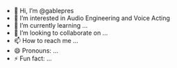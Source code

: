 - 👋 Hi, I’m @gablepres
- 👀 I’m interested in Audio Engineering and Voice Acting
- 🌱 I’m currently learning ...
- 💞️ I’m looking to collaborate on ...
- 📫 How to reach me ...
- 😄 Pronouns: ...
- ⚡ Fun fact: ...

<!---
gablepres/gablepres is a ✨ special ✨ repository because its `README.md` (this file) appears on your GitHub profile.
You can click the Preview link to take a look at your changes.
--->
